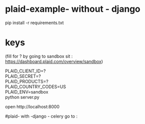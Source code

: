 # plaid-example- without - django
pip install -r requirements.txt

# keys
(fill for ? by going to sandbox sit : https://dashboard.plaid.com/overview/sandbox)

PLAID_CLIENT_ID=? \
PLAID_SECRET=? \
PLAID_PRODUCTS=? \
PLAID_COUNTRY_CODES=US \
PLAID_ENV=sandbox \
python server.py

open http://localhost:8000

#plaid- with -django - celery
go to :
